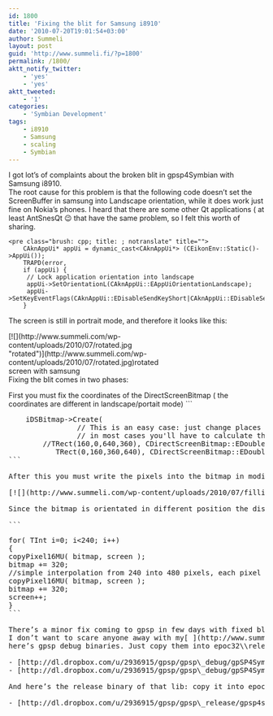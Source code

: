 ```yaml
---
id: 1800
title: 'Fixing the blit for Samsung i8910'
date: '2010-07-20T19:01:54+03:00'
author: Summeli
layout: post
guid: 'http://www.summeli.fi/?p=1800'
permalink: /1800/
aktt_notify_twitter:
    - 'yes'
    - 'yes'
aktt_tweeted:
    - '1'
categories:
    - 'Symbian Development'
tags:
    - i8910
    - Samsung
    - scaling
    - Symbian
---
```


I got lot’s of complaints about the broken blit in gpsp4Symbian with Samsung i8910.  
The root cause for this problem is that the following code doesn’t set the ScreenBuffer in samsung into Landscape orientation, while it does work just fine on Nokia’s phones. I heard that there are some other Qt applications ( at least AntSnesQt 😉 that have the same problem, so I felt this worth of sharing.

```
<pre class="brush: cpp; title: ; notranslate" title="">
    CAknAppUi* appUi = dynamic_cast<CAknAppUi*> (CEikonEnv::Static()->AppUi());
    TRAPD(error,
    if (appUi) {
     // Lock application orientation into landscape
     appUi->SetOrientationL(CAknAppUi::EAppUiOrientationLandscape);
     appUi->SetKeyEventFlags(CAknAppUi::EDisableSendKeyShort|CAknAppUi::EDisableSendKeyLong);
    }
```

The screen is still in portrait mode, and therefore it looks like this:

<div class="wp-caption aligncenter" id="attachment_1802" style="width: 298px">[![](http://www.summeli.com/wp-content/uploads/2010/07/rotated.jpg "rotated")](http://www.summeli.com/wp-content/uploads/2010/07/rotated.jpg)rotated screen with samsung

</div>  
Fixing the blit comes in two phases:  
  
First you must fix the coordinates of the DirectScreenBitmap ( the coordinates are different in landscape/portait mode) ```
<pre class="brush: cpp; title: ; notranslate" title="">
	iDSBitmap->Create(
                // This is an easy case: just change places of x and y coordinates.
                // in most cases you'll have to calculate these values by yourself
		//TRect(160,0,640,360), CDirectScreenBitmap::EDoubleBuffer);
		   TRect(0,160,360,640), CDirectScreenBitmap::EDoubleBuffer);
```

After this you must write the pixels into the bitmap in modified order. The Samsung framebuffer is illustrated on below.

<div class="wp-caption aligncenter" id="attachment_1810" style="width: 502px">[![](http://www.summeli.com/wp-content/uploads/2010/07/filling_framebuffer1.jpg "filling_framebuffer")](http://www.summeli.com/wp-content/uploads/2010/07/filling_framebuffer1.jpg)filling the framebuffer

</div>Since the bitmap is orientated in different position the distance between the black and red pixels is 320 pixels. Therefore the buffer should be filled like this:

```
<pre class="brush: cpp; title: ; notranslate" title="">
for( TInt i=0; i<240; i++)
{
copyPixel16MU( bitmap, screen );
bitmap += 320;
//simple interpolation from 240 into 480 pixels, each pixel is just actually copied twice
copyPixel16MU( bitmap, screen );
bitmap += 320;
screen++;
}
```

There’s a minor fix coming to gpsp in few days with fixed blit for Samsung i8910 (I fixed only the “keep aspect ratio” mode). This fix was debugged by email with [faenil ](http://www.i8910tuning.com)(thanks again faenil, you have been a great help in here): I sent away a sis file, and received a photo of the screen 🙂 This way of developing it further is too time consuming for me, and I’m hoping that someone with Samsung phone could continue fixing these blits 🙂  
I don’t want to scare anyone away with my[ ](http://www.summeli.com/?p=1274)[mingw build](http://www.summeli.com/?p=1274), so I decided to share the gpsp static libarary file that is required to build the gpsp4symbian  
here’s gpsp debug binaries. Just copy them into epoc32\\release\\armv5\\udeb

- [http://dl.dropbox.com/u/2936915/gpsp/gpsp\_debug/gpSP4Symbian.LIB](http://dl.dropbox.com/u/2936915/gpsp/gpsp_debug/gpSP4Symbian.LIB)
- [http://dl.dropbox.com/u/2936915/gpsp/gpsp\_debug/gpSP4Symbian.LIB.map](http://dl.dropbox.com/u/2936915/gpsp/gpsp_debug/gpSP4Symbian.LIB.map)

And here’s the release binary of that lib: copy it into epoc32\\release\\armv5\\urel

- [http://dl.dropbox.com/u/2936915/gpsp/gpsp\_release/gpsp4symbian.LIB](http://dl.dropbox.com/u/2936915/gpsp/gpsp_release/gpsp4symbian.LIB)